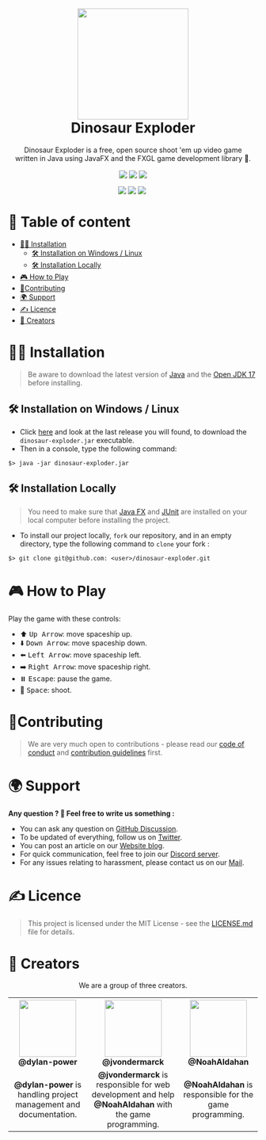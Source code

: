<h1 align="center"><img src="https://cdn.pixabay.com/photo/2021/03/05/22/44/dinosaur-6072475_960_720.png" width="224px"/><br/>
  Dinosaur Exploder
</h1>
<p align="center">Dinosaur Exploder is a free, open source shoot 'em up video game <br> written in Java using JavaFX and the FXGL game development library 🦖.</p>

<div align="center">
  <img align="center" src="https://img.shields.io/discord/946130675034095667?label=DISCORD&style=for-the-badge">
  <img align="center" src="https://img.shields.io/github/forks/dylan-power/dinosaur-exploder?style=for-the-badge">
  <img align="center" src="https://img.shields.io/github/contributors/dylan-power/dinosaur-exploder?style=for-the-badge">
  <br><p></p>
  <img align="center" src="https://img.shields.io/github/issues/dylan-power/dinosaur-exploder?style=for-the-badge">
  <img align="center" src="https://img.shields.io/github/license/dylan-power/dinosaur-exploder?style=for-the-badge">
  <img align="center" src="https://img.shields.io/github/actions/workflow/status/dylan-power/dinosaur-exploder/maven-build.yml?label=BUILD&style=for-the-badge">
 <img >
</div>

# 📃 Table of content

- [🧑‍💻 Installation](#-installation)
  - [🛠 Installation on Windows / Linux](#-installation-on-windows--linux)
  - [🛠 Installation Locally](#-installation-locally)
- [🎮 How to Play](#-how-to-play)
- [🙏Contributing](#contributing)
- [🌍 Support](#-support)
- [✍️ Licence](#️-licence)
- [👨 Creators](#-creators)

# 🧑‍💻 Installation

> Be aware to download the latest version of [Java](https://www.java.com/download/ie_manual.jsp) and the [Open JDK 17](https://jdk.java.net/17/) before installing.

## 🛠 Installation on Windows / Linux

- Click [here](https://github.com/dylan-power/dinosaur-exploder/tags) and look at the last release you will found, to download the `dinosaur-exploder.jar` executable.
- Then in a console, type the following command:

```console
$> java -jar dinosaur-exploder.jar
```

## 🛠 Installation Locally

> You need to make sure that [Java FX](https://openjfx.io/openjfx-docs/#introduction) and [JUnit](https://junit.org/junit5/) are installed on your local computer before installing the project.
- To install our project locally, `fork` our repository, and in an empty directory,
  type the following command to `clone` your fork :

```console
$> git clone git@github.com: <user>/dinosaur-exploder.git
```

# 🎮 How to Play

Play the game with these controls:

- ⬆️ <kbd>Up Arrow</kbd>: move spaceship up. 
- ⬇️ <kbd>Down Arrow</kbd>: move spaceship down.
- ⬅️ <kbd>Left Arrow</kbd>: move spaceship left.
- ➡️ <kbd>Right Arrow</kbd>: move spaceship right.
- ⏸️ <kbd>Escape</kbd>: pause the game.
- 🔫 <kbd>Space</kbd>: shoot.

# 🙏Contributing

> We are very much open to contributions - please read our [code of conduct](https://github.com/dylan-power/dinosaur-exploder/blob/main/CODE_OF_CONDUCT.md) and [contribution guidelines](https://github.com/dylan-power/dinosaur-exploder/blob/main/CONTRIBUTING.md) first.

# 🌍 Support
 
**Any question ? 🦖 Feel free to write us something :** 
- You can ask any question on [GitHub Discussion](https://github.com/dylan-power/dinosaur-exploder/discussions).
- To be updated of everything, follow us on [Twitter](https://twitter.com/DinosaurExplod1).
- You can post an article on our [Website blog](https://dinosaur-exploder.freecluster.eu/forum).
- For quick communication, feel free to join our [Discord server](https://discord.com/invite/nkmCRnXbWm).
- For any issues relating to harassment, please contact us on our [Mail](dinosaurexploder.conduct@gmail.com).

# ✍️ Licence

> This project is licensed under the MIT License - see the [LICENSE.md](https://github.com/dylan-power/dinosaur-exploder/blob/main/LICENSE) file for details.

# 👨 Creators

<p align="center"> We are a group of three creators.</p>

<table align="center">
  <tr>
    <th><img src="https://avatars.githubusercontent.com/u/69395248?v=4?size=115" width="115"><br><strong>@dylan-power</strong></th>
    <th><img  src="https://avatars.githubusercontent.com/u/62793491?v=4?size=115" width="115"><br><strong>@jvondermarck</strong></th>
    <th><img  src="https://avatars.githubusercontent.com/u/52742597?v=4?size=115" width="115"><br><strong>@NoahAldahan</strong></th>
  </tr>
  <tr align="center">
    <td><b>@dylan-power</b> is handling project management and documentation.</td>
    <td><b>@jvondermarck</b> is responsible for web development and help <b>@NoahAldahan</b> with the game programming.</td>
    <td><b>@NoahAldahan</b> is responsible for the game programming.</td>
  </tr>
</table>
